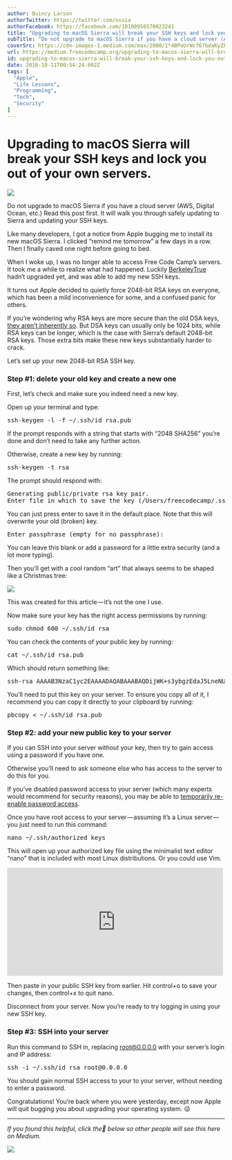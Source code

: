 ```yaml
---
author: Quincy Larson
authorTwitter: https://twitter.com/ossia
authorFacebook: https://facebook.com/10100956570023241
title: "Upgrading to macOS Sierra will break your SSH keys and lock you out of your own servers."
subTitle: "Do not upgrade to macOS Sierra if you have a cloud server (AWS, Digital Ocean, etc.) Read this post first. It will walk you through safel..."
coverSrc: https://cdn-images-1.medium.com/max/2000/1*4BPoUrWcf67bdaKyZPARMg.png
url: https://medium.freecodecamp.org/upgrading-to-macos-sierra-will-break-your-ssh-keys-and-lock-you-out-of-your-own-servers-f413ac96139a
id: upgrading-to-macos-sierra-will-break-your-ssh-keys-and-lock-you-out-of-your-own-servers-f413ac96139a
date: 2016-10-11T00:54:24.602Z
tags: [
  "Apple",
  "Life Lessons",
  "Programming",
  "Tech",
  "Security"
]
---
```

# Upgrading to macOS Sierra will break your SSH keys and lock you out of your own servers.







![](https://cdn-images-1.medium.com/max/2000/1*4BPoUrWcf67bdaKyZPARMg.png)







Do not upgrade to macOS Sierra if you have a cloud server (AWS, Digital Ocean, etc.) Read this post first. It will walk you through safely updating to Sierra and updating your SSH keys.

Like many developers, I got a notice from Apple bugging me to install its new macOS Sierra. I clicked “remind me tomorrow” a few days in a row. Then I finally caved one night before going to bed.

When I woke up, I was no longer able to access Free Code Camp’s servers. It took me a while to realize what had happened. Luckily [BerkeleyTrue](https://medium.com/@BerkeleyTrue) hadn’t upgraded yet, and was able to add my new SSH keys.

It turns out Apple decided to quietly force 2048-bit RSA keys on everyone, which has been a mild inconvenience for some, and a confused panic for others.

If you’re wondering why RSA keys are more secure than the old DSA keys, [they aren’t inherently so](http://security.stackexchange.com/a/5100). But DSA keys can usually only be 1024 bits, while RSA keys can be longer, which is the case with Sierra’s default 2048-bit RSA keys. Those extra bits make these new keys substantially harder to crack.

Let’s set up your new 2048-bit RSA SSH key.

### Step #1: delete your old key and create a new one

First, let’s check and make sure you indeed need a new key.

Open up your terminal and type:

<pre name="86f0" id="86f0" class="graf graf--pre graf-after--p">ssh-keygen -l -f ~/.ssh/id_rsa.pub</pre>

If the prompt responds with a string that starts with “2048 SHA256” you’re done and don’t need to take any further action.

Otherwise, create a new key by running:

<pre name="b91b" id="b91b" class="graf graf--pre graf-after--p">ssh-keygen -t rsa</pre>

The prompt should respond with:

<pre name="9183" id="9183" class="graf graf--pre graf-after--p">Generating public/private rsa key pair.  
Enter file in which to save the key (/Users/freecodecamp/.ssh/id_rsa):</pre>

You can just press enter to save it in the default place. Note that this will overwrite your old (broken) key.

<pre name="3b8d" id="3b8d" class="graf graf--pre graf-after--p">Enter passphrase (empty for no passphrase):</pre>

You can leave this blank or add a password for a little extra security (and a lot more typing).

Then you’ll get with a cool random “art” that always seems to be shaped like a Christmas tree:



![](https://cdn-images-1.medium.com/max/1600/1*NkRrhr4WF93hhtIKS2eIrg.png)

This was created for this article — it’s not the one I use.



Now make sure your key has the right access permissions by running:

<pre name="f6a9" id="f6a9" class="graf graf--pre graf-after--p">sudo chmod 600 ~/.ssh/id_rsa</pre>

You can check the contents of your public key by running:

<pre name="1a29" id="1a29" class="graf graf--pre graf-after--p">cat ~/.ssh/id_rsa.pub</pre>

Which should return something like:

<pre name="9342" id="9342" class="graf graf--pre graf-after--p">ssh-rsa AAAAB3NzaC1yc2EAAAADAQABAAABAQDijWK+s3ybgzEdaJ5LneNU11BsIyoNS51SV11Vi5auPJW9+Ji6OUSJ9OguZh4T019ULyFF/Qq66fhH9TvMzw80lTNoChgTRMpjs2+Qg75yTINKSde+Gv4TK6UvNw6EINORcTpb32Im9hgtdTj6WqJ/hCbSltv7IfFZU5ChV7SxTaoNZTa9M5H3N8YdQ/aGt3puh222Cq5DTjV8fRWaNVvjVQRe/huHAHEzEUr1T/eTlXtoFtGeC1z+pLfYllVzizoS7tyuUksfgqox1jJJMpaZ25V/R/p/MDUc936za/8zgB8OQFRBbrP6JvXXN99DLcvs9coz9vfb2GCVrhxi1aJ5 quincy@FreeCodeCamp</pre>

You’ll need to put this key on your server. To ensure you copy all of it, I recommend you can copy it directly to your clipboard by running:

<pre name="47fe" id="47fe" class="graf graf--pre graf-after--p">pbcopy < ~/.ssh/id_rsa.pub</pre>

### Step #2: add your new public key to your server

If you can SSH into your server without your key, then try to gain access using a password if you have one.

Otherwise you’ll need to ask someone else who has access to the server to do this for you.

If you’ve disabled password access to your server (which many experts would recommend for security reasons), you may be able to [temporarily re-enable password access](http://jeffreifman.com/2016/10/01/fix-macos-sierra-upgrade-breaking-ssh-keys/).

Once you have root access to your server — assuming it’s a Linux server — you just need to run this command:

<pre name="0499" id="0499" class="graf graf--pre graf-after--p">nano ~/.ssh/authorized_keys</pre>

This will open up your authorized key file using the minimalist text editor “nano” that is included with most Linux distributions. Or you could use Vim.





<iframe width="500" height="250" src="https://medium.freecodecamp.org/media/8cf3de156ca5d66d462c93cd24bfa776?postId=f413ac96139a" data-media-id="8cf3de156ca5d66d462c93cd24bfa776" data-thumbnail="https://i.embed.ly/1/image?url=https%3A%2F%2Fpbs.twimg.com%2Fprofile_images%2F477397164453527552%2Fuh2w1u1o_bigger.jpeg&amp;key=4fce0568f2ce49e8b54624ef71a8a5bd" allowfullscreen="" frameborder="0"></iframe>





Then paste in your public SSH key from earlier. Hit control+o to save your changes, then control+x to quit nano.

Disconnect from your server. Now you’re ready to try logging in using your new SSH key.

### Step #3: SSH into your server

Run this command to SSH in, replacing root@0.0.0.0 with your server’s login and IP address:

<pre name="c91e" id="c91e" class="graf graf--pre graf-after--p">ssh -i ~/.ssh/id_rsa root@0.0.0.0</pre>

You should gain normal SSH access to your to your server, without needing to enter a password.

Congratulations! You’re back where you were yesterday, except now Apple will quit bugging you about upgrading your operating system. 😜











* * *







_If you found this helpful, click the💚 below so other people will see this here on Medium._



![](https://cdn-images-1.medium.com/max/1600/1*31StU5CNIHk8VDkSHWO6nA.gif)











